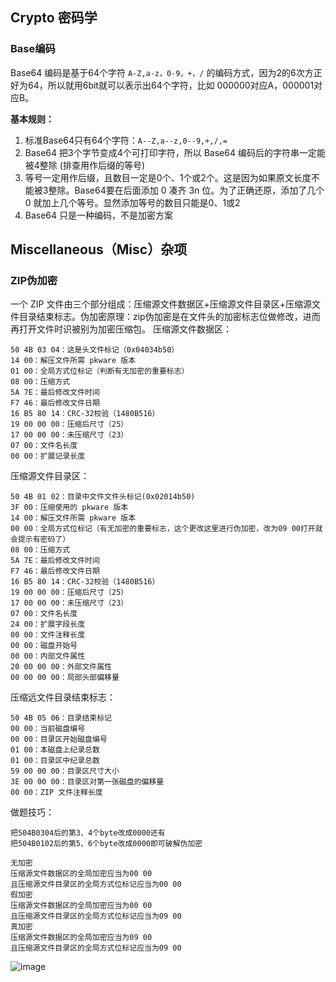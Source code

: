 ## Crypto 密码学

### Base编码

Base64 编码是基于64个字符 `A-Z,a-z，0-9，+，/` 的编码方式，因为2的6次方正好为64，所以就用6bit就可以表示出64个字符，比如 000000对应A，000001对应B。

**基本规则：**

1. 标准Base64只有64个字符：`A--Z,a--z,0--9,+,/,=`
2. Base64 把3个字节变成4个可打印字符，所以 Base64 编码后的字符串一定能被4整除 (排查用作后缀的等号)
3. 等号一定用作后缀，且数目一定是0个、1个或2个。这是因为如果原文长度不能被3整除。Base64要在后面添加 0 凑齐 3n 位。为了正确还原，添加了几个 0 就加上几个等号。显然添加等号的数目只能是0、1或2
4. Base64 只是一种编码，不是加密方案

## Miscellaneous（Misc）杂项

### ZIP伪加密

一个 ZIP 文件由三个部分组成：压缩源文件数据区+压缩源文件目录区+压缩源文件目录结束标志。伪加密原理：zip伪加密是在文件头的加密标志位做修改，进而再打开文件时识被别为加密压缩包。
压缩源文件数据区：
```
50 4B 03 04：这是头文件标记（0x04034b50）
14 00：解压文件所需 pkware 版本
01 00：全局方式位标记（判断有无加密的重要标志）
08 00：压缩方式
5A 7E：最后修改文件时间
F7 46：最后修改文件日期
16 B5 80 14：CRC-32校验（1480B516）
19 00 00 00：压缩后尺寸（25）
17 00 00 00：未压缩尺寸（23）
07 00：文件名长度
00 00：扩展记录长度
```

压缩源文件目录区：
```
50 4B 01 02：目录中文件文件头标记(0x02014b50)
3F 00：压缩使用的 pkware 版本
14 00：解压文件所需 pkware 版本
00 00：全局方式位标记（有无加密的重要标志，这个更改这里进行伪加密，改为09 00打开就会提示有密码了）
08 00：压缩方式
5A 7E：最后修改文件时间
F7 46：最后修改文件日期
16 B5 80 14：CRC-32校验（1480B516）
19 00 00 00：压缩后尺寸（25）
17 00 00 00：未压缩尺寸（23）
07 00：文件名长度
24 00：扩展字段长度
00 00：文件注释长度
00 00：磁盘开始号
00 00：内部文件属性
20 00 00 00：外部文件属性
00 00 00 00：局部头部偏移量
```

压缩远文件目录结束标志：
```
50 4B 05 06：目录结束标记
00 00：当前磁盘编号
00 00：目录区开始磁盘编号
01 00：本磁盘上纪录总数
01 00：目录区中纪录总数
59 00 00 00：目录区尺寸大小
3E 00 00 00：目录区对第一张磁盘的偏移量
00 00：ZIP 文件注释长度
```

做题技巧：
```
把504B0304后的第3、4个byte改成0000还有
把504B0102后的第5、6个byte改成0000即可破解伪加密

无加密
压缩源文件数据区的全局加密应当为00 00
且压缩源文件目录区的全局方式位标记应当为00 00
假加密
压缩源文件数据区的全局加密应当为00 00
且压缩源文件目录区的全局方式位标记应当为09 00
真加密
压缩源文件数据区的全局加密应当为09 00
且压缩源文件目录区的全局方式位标记应当为09 00
```

![image](https://user-images.githubusercontent.com/27406337/164894593-e537dd40-83ee-4a4f-9c34-747c40cac937.png)
